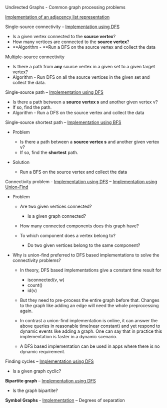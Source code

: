 Undirected Graphs - Common graph processing problems

[Implementation of
a](Algorithms,%204th%20Edition%20-%20Sedgewick,%20Wayne/Exercises/Graphs/src/Graph.java)[n](Algorithms,%204th%20Edition%20-%20Sedgewick,%20Wayne/Exercises/Graphs/src/Graph.java)[
adjacency list
representation](Algorithms,%204th%20Edition%20-%20Sedgewick,%20Wayne/Exercises/Graphs/src/Graph.java)

Single-source connectivity – [Implementation using
DFS](Algorithms,%204th%20Edition%20-%20Sedgewick,%20Wayne/Exercises/Graphs/src/SearchDFS.java)

- Is a given vertex connected to the **source vertex**?
- How many vertices are connected to the **source vertex**?
- **Algorithm - **Run a DFS on the source vertex and collect the data

Multiple-source connectivity

- Is there a path from **any** source vertex in a given set to a given
  target vertex?
- Algorithm - Run DFS on all the source vertices in the given set and
  collect the data.

Single-source path – [Implementation using
DFS](Algorithms,%204th%20Edition%20-%20Sedgewick,%20Wayne/Exercises/Graphs/src/PathsDFS.java)

- Is there a path between a **source vertex s** and another given vertex
  v?
- If so, find the path.
- Algorithm - Run a DFS on the source vertex and collect the data

Single-source shortest path – [Implementation using
BFS](Algorithms,%204th%20Edition%20-%20Sedgewick,%20Wayne/Exercises/Graphs/src/PathsBFS.java)

- Problem

  - Is there a path between a **source vertex s** and another given
    vertex v?
  - If so, find the **shortest** path.

- Solution

  - Run a BFS on the source vertex and collect the data

Connectivity problem -
[Implementatio](Algorithms,%204th%20Edition%20-%20Sedgewick,%20Wayne/Exercises/Graphs/src/ConnectedComponentsDFS.java)[n
using
DFS](Algorithms,%204th%20Edition%20-%20Sedgewick,%20Wayne/Exercises/Graphs/src/ConnectedComponentsDFS.java)
– [Implementation using
Union-Find](Algorithms,%204th%20Edition%20-%20Sedgewick,%20Wayne/Exercises/Graphs/src/UnionFind.java)

- Problem

  - Are two given vertices connected?

    - Is a given graph connected?

  - How many connected components does this graph have?

  - To which component does a vertex belong to?

    - Do two given vertices belong to the same component?

- Why is union-find preferred to DFS based implementations to solve the
  connectivity problems?

  - In theory, DFS based implementations give a constant time result for

    - isconnected(v, w)
    - count()
    - id(v)

  - But they need to pre-process the entire graph before that. Changes
    to the graph like adding an edge will need the whole preprocessing
    again.

  - In contrast a union-find implementation is online, it can answer the
    above queries in reasonable time(near constant) and yet respond to
    dynamic events like adding a graph. One can say that in practice
    this implementation is faster in a dynamic scenario.

  - A DFS based implementation can be used in apps where there is no
    dynamic requirement.

Finding cycles – [Implementation using
DFS](Algorithms,%204th%20Edition%20-%20Sedgewick,%20Wayne/Exercises/Graphs/src/CycleDFS.java)

- Is a given graph cyclic?

**Bipartite graph** – [Implementation using
DFS](Algorithms,%204th%20Edition%20-%20Sedgewick,%20Wayne/Exercises/Graphs/src/BipartiteDFS.java)

- Is the graph bipartite?

**Symbol Graphs** -
[Implementation](Algorithms,%204th%20Edition%20-%20Sedgewick,%20Wayne/Exercises/Graphs/src/StringGraph.java)
– Degrees of separation
